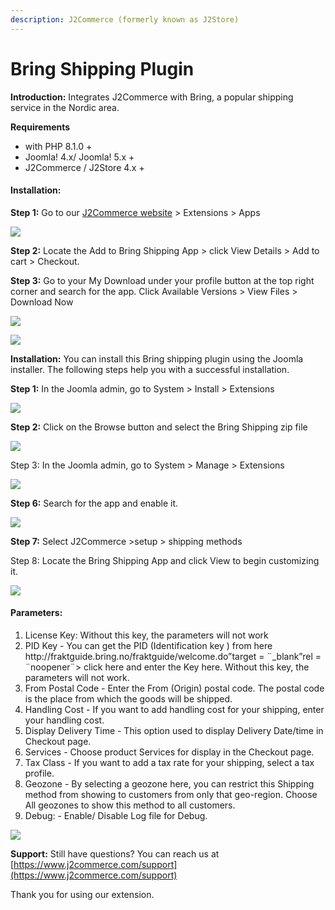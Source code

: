 ```yaml
---
description: J2Commerce (formerly known as J2Store)
---
```


# Bring Shipping Plugin

**Introduction:** Integrates J2Commerce with Bring, a popular shipping service in the Nordic area.

**Requirements**

- with PHP 8.1.0 +
- Joomla! 4.x/ Joomla! 5.x +
- J2Commerce / J2Store 4.x +

#### **Installation:**

**Step 1:** Go to our [J2Commerce website](https://www.j2commerce.com/) > Extensions > Apps

![](/img/bring-purchase.webp)

**Step 2:** Locate the Add to Bring Shipping App > click View Details > Add to cart > Checkout.&#x20;

**Step 3:** Go to your My Download under your profile button at the top right corner and search for the app. Click Available Versions > View Files > Download Now

![](/img/bring-download.webp)

![](/img/bring-download-1.webp)

**Installation:** You can install this Bring shipping plugin using the Joomla installer. The following steps help you with a successful installation.

**Step 1:** In the Joomla admin, go to System > Install > Extensions

![](/img/bring-ext-install.webp)

**Step 2:** Click on the Browse button and select the Bring Shipping zip file

![](/img/bring-man-install1.webp)

Step 3: In the Joomla admin, go to System > Manage > Extensions

![](/img/bring-man-install.webp)

**Step 6:** Search for the app and enable it.

![](/img/bring-enable.webp)

**Step 7:** Select J2Commerce >setup > shipping methods

Step 8: Locate the Bring Shipping App and click View to begin customizing it.

![](/img/bring-setup.webp)

#### **Parameters:**

1. License Key: Without this key, the parameters will not work
2. PID Key - You can get the PID (Identification key ) from here http\://fraktguide.bring.no/fraktguide/welcome.do”target = ¨\_blank”rel = ¨noopener¨> click here and enter the Key here. Without this key, the parameters will not work.
3. From Postal Code - Enter the From (Origin) postal code. The postal code is the place from which the goods will be shipped.
4. Handling Cost - If you want to add handling cost for your shipping, enter your handling cost.
5. Display Delivery Time - This option used to display Delivery Date/time in Checkout page.
6. Services - Choose product Services for display in the Checkout page.
7. Tax Class - If you want to add a tax rate for your shipping, select a tax profile.
8. Geozone - By selecting a geozone here, you can restrict this Shipping method from showing to customers from only that geo-region. Choose All geozones to show this method to all customers.
9. Debug: - Enable/ Disable Log file for Debug.

![](/img/bring-parameters.webp)

**Support:** Still have questions? You can reach us at [https://www.j2commerce.com/support](https://www.j2commerce.com/support)

Thank you for using our extension.

